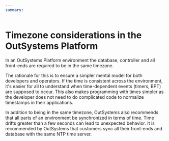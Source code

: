 ```yaml
---
summary:
---
```


# Timezone considerations in the OutSystems Platform

In an OutSystems Platform environment the database, controller and all front-ends are required to be in the same timezone.

The rationale for this is to ensure a simpler mental model for both developers and operators. If the time is consistent across the environment, it's easier for all to understand when time-dependent events (timers, BPT) are supposed to occur. This also makes programming with times simpler as the developer does not need to do complicated code to normalize timestamps in their applications.

In addition to being in the same timezone, OutSystems also recommends that all parts of an environment be synchronized in terms of time. Time drifts greater than a few seconds can lead to unexpected behavior. It is recommended by OutSystems that customers sync all their front-ends and database with the same NTP time server.

